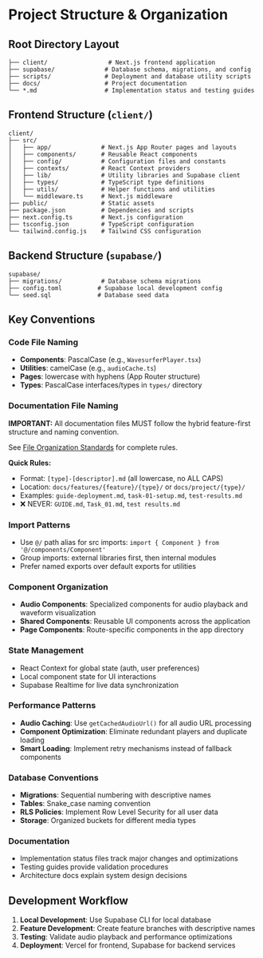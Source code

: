 # Project Structure & Organization

## Root Directory Layout

```
├── client/                 # Next.js frontend application
├── supabase/              # Database schema, migrations, and config
├── scripts/               # Deployment and database utility scripts
├── docs/                  # Project documentation
└── *.md                   # Implementation status and testing guides
```

## Frontend Structure (`client/`)

```
client/
├── src/
│   ├── app/              # Next.js App Router pages and layouts
│   ├── components/       # Reusable React components
│   ├── config/           # Configuration files and constants
│   ├── contexts/         # React Context providers
│   ├── lib/              # Utility libraries and Supabase client
│   ├── types/            # TypeScript type definitions
│   ├── utils/            # Helper functions and utilities
│   └── middleware.ts     # Next.js middleware
├── public/               # Static assets
├── package.json          # Dependencies and scripts
├── next.config.ts        # Next.js configuration
├── tsconfig.json         # TypeScript configuration
└── tailwind.config.js    # Tailwind CSS configuration
```

## Backend Structure (`supabase/`)

```
supabase/
├── migrations/           # Database schema migrations
├── config.toml          # Supabase local development config
└── seed.sql             # Database seed data
```

## Key Conventions

### Code File Naming

- **Components**: PascalCase (e.g., `WavesurferPlayer.tsx`)
- **Utilities**: camelCase (e.g., `audioCache.ts`)
- **Pages**: lowercase with hyphens (App Router structure)
- **Types**: PascalCase interfaces/types in `types/` directory

### Documentation File Naming

**IMPORTANT:** All documentation files MUST follow the hybrid feature-first structure and naming convention.

See [File Organization Standards](.kiro/steering/file-organization.md) for complete rules.

**Quick Rules:**
- Format: `[type]-[descriptor].md` (all lowercase, no ALL CAPS)
- Location: `docs/features/{feature}/{type}/` or `docs/project/{type}/`
- Examples: `guide-deployment.md`, `task-01-setup.md`, `test-results.md`
- ❌ NEVER: `GUIDE.md`, `Task_01.md`, `test results.md`

### Import Patterns

- Use `@/` path alias for src imports: `import { Component } from '@/components/Component'`
- Group imports: external libraries first, then internal modules
- Prefer named exports over default exports for utilities

### Component Organization

- **Audio Components**: Specialized components for audio playback and waveform visualization
- **Shared Components**: Reusable UI components across the application
- **Page Components**: Route-specific components in the app directory

### State Management

- React Context for global state (auth, user preferences)
- Local component state for UI interactions
- Supabase Realtime for live data synchronization

### Performance Patterns

- **Audio Caching**: Use `getCachedAudioUrl()` for all audio URL processing
- **Component Optimization**: Eliminate redundant players and duplicate loading
- **Smart Loading**: Implement retry mechanisms instead of fallback components

### Database Conventions

- **Migrations**: Sequential numbering with descriptive names
- **Tables**: Snake_case naming convention
- **RLS Policies**: Implement Row Level Security for all user data
- **Storage**: Organized buckets for different media types

### Documentation

- Implementation status files track major changes and optimizations
- Testing guides provide validation procedures
- Architecture docs explain system design decisions

## Development Workflow

1. **Local Development**: Use Supabase CLI for local database
2. **Feature Development**: Create feature branches with descriptive names
3. **Testing**: Validate audio playback and performance optimizations
4. **Deployment**: Vercel for frontend, Supabase for backend services
